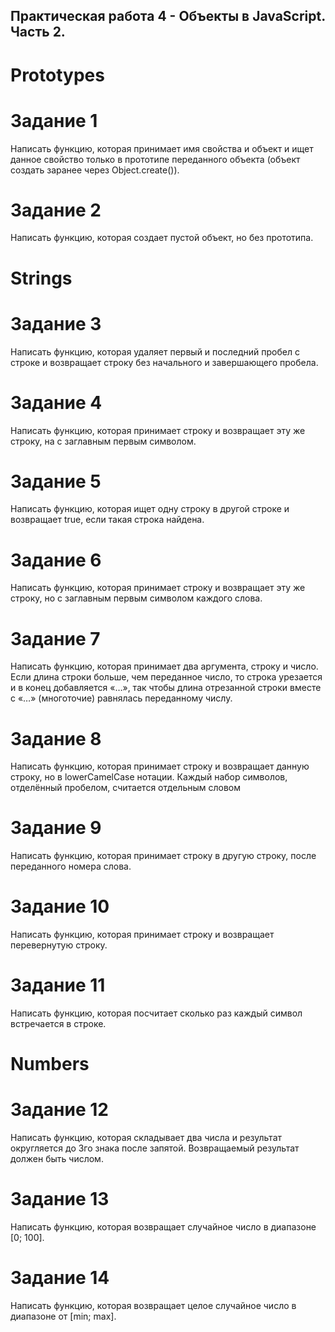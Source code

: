 ## Практическая работа 4 - Объекты в JavaScript. Часть 2.
# Prototypes
# Задание 1

Написать функцию, которая принимает имя свойства и объект и ищет данное свойство только в прототипе переданного объекта (объект создать заранее через Object.create()).
# Задание 2

Написать функцию, которая создает пустой объект, но без прототипа.
# Strings
# Задание 3

Написать функцию, которая удаляет первый и последний пробел с строке и возвращает строку без начального и завершающего пробела.
# Задание 4

Написать функцию, которая принимает строку и возвращает эту же строку, на с заглавным первым символом.
# Задание 5

Написать функцию, которая ищет одну строку в другой строке и возвращает true, если такая строка найдена.
# Задание 6

Написать функцию, которая принимает строку и возвращает эту же строку, но с заглавным первым символом каждого слова.
# Задание 7

Написать функцию, которая принимает два аргумента, строку и число. Если длина строки больше, чем переданное число, то строка урезается и в конец добавляется «…», так чтобы длина отрезанной строки вместе с «…» (многоточие) равнялась переданному числу.
# Задание 8

Написать функцию, которая принимает строку и возвращает данную строку, но в lowerCamelCase нотации. Каждый набор символов, отделённый пробелом, считается отдельным словом
# Задание 9

Написать функцию, которая принимает строку в другую строку, после переданного номера слова.
# Задание 10

Написать функцию, которая принимает строку и возвращает перевернутую строку.
# Задание 11

Написать функцию, которая посчитает сколько раз каждый символ встречается в строке.
# Numbers
# Задание 12

Написать функцию, которая складывает два числа и результат округляется до 3го знака после запятой. Возвращаемый результат должен быть числом.
# Задание 13

Написать функцию, которая возвращает случайное число в диапазоне [0; 100].
# Задание 14

Написать функцию, которая возвращает целое случайное число в диапазоне от [min; max].